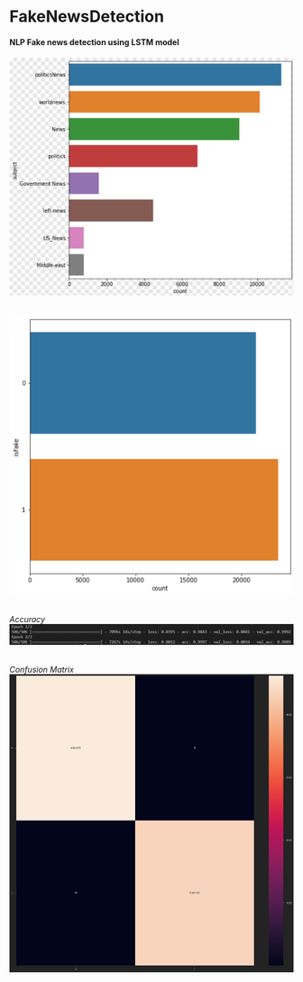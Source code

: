 # FakeNewsDetection
#### NLP Fake news detection using LSTM model
###### ![Image 1](./Images/Subjects.png)
###### ![Image 2](./Images/Fake.png )

###### Accuracy ![Image 3](./Images/Accuracy.png )

###### Confusion Matrix ![Image 4](./Images/ConfusionMatrix.png )
